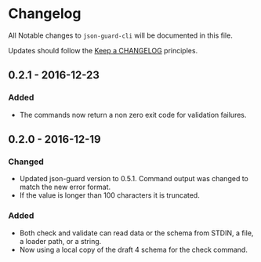 # Changelog

All Notable changes to `json-guard-cli` will be documented in this file.

Updates should follow the [Keep a CHANGELOG](http://keepachangelog.com/) principles.

## 0.2.1 - 2016-12-23

### Added

- The commands now return a non zero exit code for validation failures.

## 0.2.0 - 2016-12-19

### Changed

- Updated json-guard version to 0.5.1.  Command output was changed to match the new error format.
- If the value is longer than 100 characters it is truncated.

### Added
- Both check and validate can read data or the schema from STDIN, a file, a loader path, or a string.
- Now using a local copy of the draft 4 schema for the check command.
